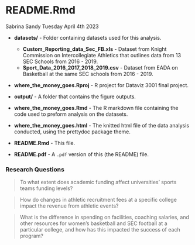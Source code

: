 README.Rmd
================
Sabrina Sandy
Tuesday April 4th 2023

- **datasets/** - Folder containing datasets used for this analysis.

  - **Custom_Reporting_data_Sec_FB.xls** - Dataset from Knight
    Commission on Intercollegiate Athletics that outlines data from 13
    SEC Schools from 2016 - 2019.
  - **Sport_Data_2016_2017_2018_2019.csv** - Dataset from EADA on
    Basketball at the same SEC schools from 2016 - 2019.

- **where_the_money_goes.Rproj** - R project for Dataviz 3001 final
  project.

- **output/** - A folder that contains the figure outputs.

- **where_the_money_goes.Rmd** - The R markdown file containing the code
  used to preform analysis on the datasets.

- **where_the_money_goes.html** - The knitted html file of the data
  analysis conducted, using the prettydoc package theme.

- **README.Rmd** - This file.

- **README.pdf** - A `.pdf` version of this (the README) file.

### Research Questions

> To what extent does academic funding affect universities’ sports teams
> funding levels?

> How do changes in athletic recruitment fees at a specific college
> impact the revenue from athletic events?

> What is the difference in spending on facilities, coaching salaries,
> and other resources for women’s basketball and SEC football at a
> particular college, and how has this impacted the success of each
> program?
